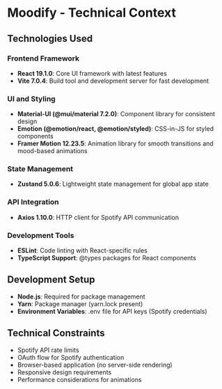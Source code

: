 # Moodify - Technical Context

## Technologies Used

### Frontend Framework
- **React 19.1.0**: Core UI framework with latest features
- **Vite 7.0.4**: Build tool and development server for fast development

### UI and Styling
- **Material-UI (@mui/material 7.2.0)**: Component library for consistent design
- **Emotion (@emotion/react, @emotion/styled)**: CSS-in-JS for styled components
- **Framer Motion 12.23.5**: Animation library for smooth transitions and mood-based animations

### State Management
- **Zustand 5.0.6**: Lightweight state management for global app state

### API Integration
- **Axios 1.10.0**: HTTP client for Spotify API communication

### Development Tools
- **ESLint**: Code linting with React-specific rules
- **TypeScript Support**: @types packages for React components

## Development Setup
- **Node.js**: Required for package management
- **Yarn**: Package manager (yarn.lock present)
- **Environment Variables**: .env file for API keys (Spotify credentials)

## Technical Constraints
- Spotify API rate limits
- OAuth flow for Spotify authentication
- Browser-based application (no server-side rendering)
- Responsive design requirements
- Performance considerations for animations 